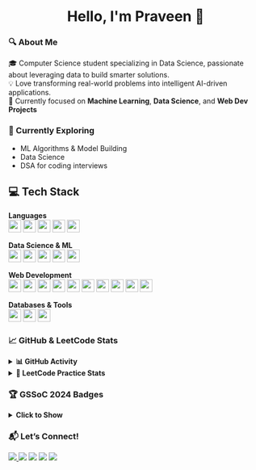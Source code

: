 <h1 align="center">Hello, I'm Praveen 👋</h1>

### 🔍 About Me

🎓 Computer Science student specializing in Data Science, passionate about leveraging data to build smarter solutions.  
💡 Love transforming real-world problems into intelligent AI-driven applications.  
🚀 Currently focused on **Machine Learning**, **Data Science**, and **Web Dev Projects**

### 🌱 Currently Exploring

- ML Algorithms & Model Building  
- Data Science    
- DSA for coding interviews

## 💻 Tech Stack

**Languages**  
<code><img height="25" src="https://img.shields.io/badge/Java-ED8B00?style=for-the-badge&logo=java&logoColor=white"/></code>
<code><img height="25" src="https://img.shields.io/badge/Python-3776AB?style=for-the-badge&logo=python&logoColor=white"/></code>
<code><img height="25" src="https://img.shields.io/badge/C-blue?style=for-the-badge"/></code>
<code><img height="25" src="https://img.shields.io/badge/R-276DC3?style=for-the-badge&logo=r&logoColor=white"/></code>
<code><img height="25" src="https://img.shields.io/badge/JavaScript-F7DF1E?style=for-the-badge&logo=javascript&logoColor=black"/></code>

**Data Science & ML**  
<code><img height="25" src="https://img.shields.io/badge/Machine%20Learning-blue?style=for-the-badge"/></code>
<code><img height="25" src="https://img.shields.io/badge/Data%20Science-purple?style=for-the-badge"/></code>
<code><img height="25" src="https://img.shields.io/badge/Jupyter-F37626?style=for-the-badge&logo=Jupyter&logoColor=white"/></code>
<code><img height="25" src="https://img.shields.io/badge/Power%20BI-F2C811?style=for-the-badge&logo=powerbi&logoColor=black"/></code>
<code><img height="25" src="https://img.shields.io/badge/Tableau-E97627?style=for-the-badge&logo=tableau&logoColor=white"/></code>

**Web Development**  
<code><img height="25" src="https://img.shields.io/badge/HTML5-E34F26?style=for-the-badge&logo=html5&logoColor=white"/></code>
<code><img height="25" src="https://img.shields.io/badge/CSS3-1572B6?style=for-the-badge&logo=css3&logoColor=white"/></code>
<code><img height="25" src="https://img.shields.io/badge/JavaScript-yellow?style=for-the-badge&logo=javascript&logoColor=black"/></code>
<code><img height="25" src="https://img.shields.io/badge/React.js-61DAFB?style=for-the-badge&logo=react&logoColor=black"/></code>
<code><img height="25" src="https://img.shields.io/badge/Node.js-339933?style=for-the-badge&logo=nodedotjs&logoColor=white"/></code>
<code><img height="25" src="https://img.shields.io/badge/Express.js-000000?style=for-the-badge&logo=express&logoColor=white"/></code>
<code><img height="25" src="https://img.shields.io/badge/MongoDB-47A248?style=for-the-badge&logo=mongodb&logoColor=white"/></code>
<code><img height="25" src="https://img.shields.io/badge/Mongoose-880000?style=for-the-badge"/></code>
<code><img height="25" src="https://img.shields.io/badge/Bootstrap-7952B3?style=for-the-badge&logo=bootstrap&logoColor=white"/></code>
<code><img height="25" src="https://img.shields.io/badge/NPM-CB3837?style=for-the-badge&logo=npm&logoColor=white"/></code>

**Databases & Tools**  
<code><img height="25" src="https://img.shields.io/badge/MySQL-005C84?style=for-the-badge&logo=mysql&logoColor=white"/></code>
<code><img height="25" src="https://img.shields.io/badge/MongoDB-47A248?style=for-the-badge&logo=mongodb&logoColor=white"/></code>
<code><img height="25" src="https://img.shields.io/badge/VSCode-007ACC?style=for-the-badge&logo=visual-studio-code&logoColor=white"/></code>

### 📈 GitHub & LeetCode Stats

<details>
<summary><b>📊 GitHub Activity</b></summary><br>
<p align="center">
  <img src="https://github-readme-stats.vercel.app/api?username=Praveen-koujalagi&show_icons=true&theme=tokyonight" height="150"/>
  <img src="https://github-readme-stats.vercel.app/api/top-langs/?username=Praveen-koujalagi&layout=compact&theme=tokyonight" height="150"/>
</p>
</details>

<details>
<summary><b>🧩 LeetCode Practice Stats</b></summary><br>
<p align="center">
  <img src="https://leetcard.jacoblin.cool/Praveen-koujalagi?theme=dark&font=Source%20Code%20Pro&ext=heatmap" width="400px"/>
</p>
</details>

### 🏆 GSSoC 2024 Badges

<details>
<summary><b>Click to Show</b></summary><br>
<p align="center">
  <img src="https://raw.githubusercontent.com/GSSoC24/Postman-Challenge/main/docs/assets/Postman%20White.png" width="90px" />
  <img src="https://raw.githubusercontent.com/GSSoC24/Postman-Challenge/main/docs/assets/1.png" width="90px" />
  <img src="https://raw.githubusercontent.com/GSSoC24/Postman-Challenge/main/docs/assets/2.png" width="90px" />
  <img src="https://raw.githubusercontent.com/GSSoC24/Postman-Challenge/main/docs/assets/3.png" width="90px" />
  <img src="https://raw.githubusercontent.com/GSSoC24/Postman-Challenge/main/docs/assets/4.png" width="90px" />
  <img src="https://raw.githubusercontent.com/GSSoC24/Postman-Challenge/main/docs/assets/5.png" width="90px" />
</p>
</details>

### 📬 Let’s Connect!
<p align="left">
<a href="https://github.com/Praveen-koujalagi"><img src="https://img.shields.io/badge/GitHub-181717?style=for-the-badge&logo=github&logoColor=white"/>
<a href="https://www.linkedin.com/in/praveen-koujalagi/"><img src="https://img.shields.io/badge/LinkedIn-blue?style=for-the-badge&logo=linkedin&logoColor=white"/></a>  
<a href="mailto:praveenkoujalagi99@gmail.com"><img src="https://img.shields.io/badge/Gmail-red?style=for-the-badge&logo=gmail&logoColor=white"/></a>  
<a href="https://www.instagram.com/mr_praveen_koujalagi/?next=%2F"><img src="https://img.shields.io/badge/Instagram-E4405F?style=for-the-badge&logo=instagram&logoColor=white"/></a>  
<a href="https://x.com/imPKoujalagi"><img src="https://img.shields.io/badge/X-000000?style=for-the-badge&logo=twitter&logoColor=white"/></a>  
</p>

